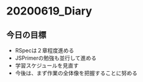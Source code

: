 # 20200619_Diary

## 今日の目標

- RSpecは２章程度進める
- JSPrimerの勉強も並行して進める
- 学習スケジュールを見直す
- 今後は、まず作業の全体像を把握することに努める
